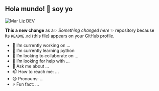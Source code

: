 
## Hola mundo! 👋 soy yo
![Mar Liz DEV](https://github.com/user-attachments/assets/91e187bc-fa48-4098-a4c7-a5a9a86e898b)

**This a new change** as a✨ _Something changed here_ ✨ repository because its `README.md` (this file) appears on your GitHub profile.



- 🔭 I’m currently working on ...
- 🌱 I’m currently learning python 
- 👯 I’m looking to collaborate on ...
- 🤔 I’m looking for help with ...
- 💬 Ask me about ...
- 📫 How to reach me: ...
- 😄 Pronouns: ...
- ⚡ Fun fact: ...
